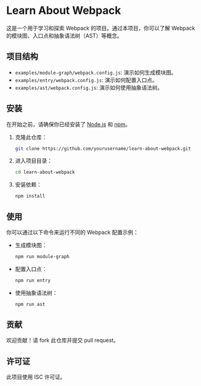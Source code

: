# Learn About Webpack

这是一个用于学习和探索 Webpack 的项目。通过本项目，你可以了解 Webpack 的模块图、入口点和抽象语法树（AST）等概念。

## 项目结构

- `examples/module-graph/webpack.config.js`: 演示如何生成模块图。
- `examples/entry/webpack.config.js`: 演示如何配置入口点。
- `examples/ast/webpack.config.js`: 演示如何使用抽象语法树。

## 安装

在开始之前，请确保你已经安装了 [Node.js](https://nodejs.org/) 和 [npm](https://www.npmjs.com/)。

1. 克隆此仓库：

   ```bash
   git clone https://github.com/yourusername/learn-about-webpack.git
   ```

2. 进入项目目录：

   ```bash
   cd learn-about-webpack
   ```

3. 安装依赖：

   ```bash
   npm install
   ```

## 使用

你可以通过以下命令来运行不同的 Webpack 配置示例：

- 生成模块图：

  ```bash
  npm run module-graph
  ```

- 配置入口点：

  ```bash
  npm run entry
  ```

- 使用抽象语法树：

  ```bash
  npm run ast
  ```

## 贡献

欢迎贡献！请 fork 此仓库并提交 pull request。

## 许可证

此项目使用 ISC 许可证。
